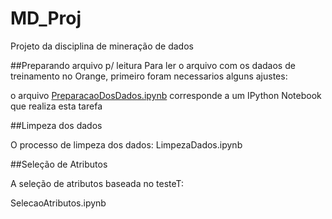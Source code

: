 MD_Proj
=======

Projeto da disciplina de mineração de dados

##Preparando arquivo p/ leitura
Para ler o arquivo com os dadaos de treinamento no Orange, primeiro foram necessarios alguns ajustes:

o arquivo [PreparacaoDosDados.ipynb](https://github.com/ojon/MD_Proj/blob/prepDados/PreparacaoDosDados.ipynb) corresponde a um IPython Notebook que realiza esta tarefa

##Limpeza dos dados

O processo de limpeza dos dados:
LimpezaDados.ipynb

##Seleção de Atributos

A seleção de atributos baseada no testeT:

SelecaoAtributos.ipynb
